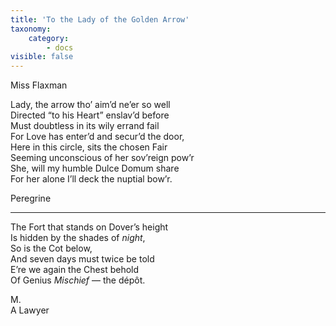 ```yaml
---
title: 'To the Lady of the Golden Arrow'
taxonomy:
    category:
        - docs
visible: false
---
```


<div class="author">Miss Flaxman</div>

Lady, the arrow tho’ aim’d ne’er so well  
Directed “to his Heart” enslav’d before  
Must doubtless in its wily errand fail  
For Love has enter’d and secur’d the door,  
Here in this circle, sits the chosen Fair  
Seeming unconscious of her sov’reign pow’r  
She, will my humble Dulce Domum share  
For her alone I’ll deck the nuptial bow’r.  
  
Peregrine  

---
  
The Fort that stands on Dover’s height  
Is hidden by the shades of *night*,  
So is the Cot below,  
And seven days must twice be told  
E’re we again the Chest behold  
Of Genius *Mischief* — the dépôt.  
  
M.  
A Lawyer